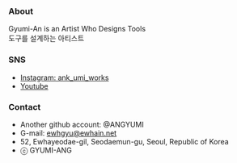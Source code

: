 ### About
Gyumi-An is an Artist Who Designs Tools<br>
도구를 설계하는 아티스트

### SNS 
- <a href = "https://www.instagram.com/ank_umi_works/">Instagram: ank_umi_works</a>
- <a href = "https://www.youtube.com/channel/UCRDhbC1VhKHvBCfl145dwdg">Youtube</a>

### Contact 
- Another github account: @ANGYUMI
- G-mail: ewhgyu@ewhain.net
- 52, Ewhayeodae-gil, Seodaemun-gu, Seoul, Republic of Korea
- ⓒ GYUMI-ANG

